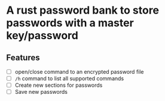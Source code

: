 # A rust password bank to store passwords with a master key/password

## Features

- [ ] open/close command to an encrypted password file
- [ ] `/h` command to list all supported commands
- [ ] Create new sections for passwords
- [ ] Save new passwords

